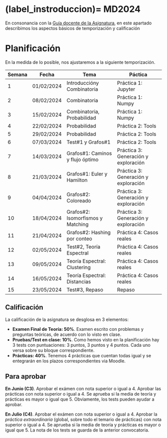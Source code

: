 (label_instroduccion)=
MD2024
============================

En consonancia con la [Guía docente de la Asignatura](https://cvnet.cpd.ua.es/Guia-Docente/GuiaDocente/Index?wcodest=C213&wcodasi=33658&wlengua=es&scaca=2023-24), en este apartado describimos los aspectos básicos de temporización y calificación

# Planificación 

En la medida de lo posible, nos ajustaremos a la siguiente temporización. 

| Semana | Fecha | Tema | Páctica |
|--------|-------|------|-----------|
| 1 | 01/02/2024 | Introduccióny Combinatoria | Práctica 1: Jupyter |
| 2 | 08/02/2024 | Combinatoria | Práctica 1: Numpy|
| 3 | 15/02/2024 | Combinatoria, Probabilidad | Práctica 1: Numpy |
| 4 | 22/02/2024 | Probabilidad | Práctica 2: Tools |
| 5 | 29/02/2024 | Probabilidad | Práctica 2: Tools |
| 6 | 07/03/2024 | Test\#1 y Grafos\#1 | Práctica 2: Tools |
| 7 | 14/03/2024 | Grafos\#1: Caminos y flujo óptimo | Práctica 3: Generación y exploración |
| 8 | 21/03/2024 | Grafos\#1: Euler y Hamilton | Práctica 3: Generación y exploración |
| 9 | 04/04/2024 | Grafos\#2: Coloreado | Práctica 3: Generación y exploración |
| 10 | 18/04/2024 | Grafos\#2: Isomorfismos y Matching | Práctica 3: Generación y exploración  |
| 11 | 21/04/2024 | Grafos\#2: Hashing por conteo | Práctica 4: Casos reales |
| 12 | 02/05/2024 |Test\#2, Teoría Espectral  | Práctica 4: Casos reales |
| 13 | 09/05/2024 | Teoría Espectral: Clustering | Práctica 4: Casos reales |
| 14 | 16/05/2024 | Teoría Espectral: Distancias | Práctica 4: Casos reales |
| 15 | 23/05/2024 | Test\#3, Repaso | Repaso |


## Calificación
La calificación de la asignatura se desglosa en 3 elementos: 
- **Examen Final de Teoría: $50\%$**. Examen escrito con problemas y preguntas teóricas, de acuerdo con lo visto en clase. 
- **Pruebas/Test en clase: $10\%$**. Como hemos visto en la planificación hay 3 tests con puntuaciones: 3 puntos, 3 puntos y 4 puntos. Cada uno versa sobre su bloque correspondiente. 
- **Prácticas: $40\%$**. Tenemos 4 prácticas que cuentan todas igual y se entegrarán en los plazos correspondientes via Moodle. 

## Para aprobar
**En Junio (C3)**. Aprobar el exámen con nota superior o igual a 4. Aprobar las prácticas con nota superior o igual a 4. Se aprueba si la media de teoría y prácticas es mayor o igual que 5. Obviamente, los tests pueden ayudar a aprobar. 

**En Julio (C4)**. Aprobar el exámen con nota superior o igual a 4. Aprobar la *práctica extraordinaria* (global, sobre todo el temario de prácticas) con nota superior o igual a 4. Se aprueba si la media de teoría y prácticas es mayor o igual que 5. La nota de los tests se guarda de la anterior convocatoria. 


